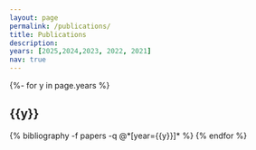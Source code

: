 ```yaml
---
layout: page
permalink: /publications/
title: Publications
description:
years: [2025,2024,2023, 2022, 2021]
nav: true
---
```

<!-- _pages/publications.md -->
<div class="publications">
{%- for y in page.years %}
  <h2 class="year">{{y}}</h2>
  {% bibliography -f papers -q @*[year={{y}}]* %}
{% endfor %}
</div>
